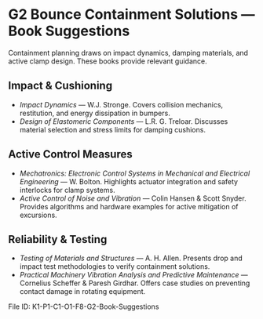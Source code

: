 # G2 Bounce Containment Solutions — Book Suggestions

Containment planning draws on impact dynamics, damping materials, and active clamp design. These books provide relevant guidance.

## Impact & Cushioning
- *Impact Dynamics* — W.J. Stronge. Covers collision mechanics, restitution, and energy dissipation in bumpers.
- *Design of Elastomeric Components* — L.R. G. Treloar. Discusses material selection and stress limits for damping cushions.

## Active Control Measures
- *Mechatronics: Electronic Control Systems in Mechanical and Electrical Engineering* — W. Bolton. Highlights actuator integration and safety interlocks for clamp systems.
- *Active Control of Noise and Vibration* — Colin Hansen & Scott Snyder. Provides algorithms and hardware examples for active mitigation of excursions.

## Reliability & Testing
- *Testing of Materials and Structures* — A. H. Allen. Presents drop and impact test methodologies to verify containment solutions.
- *Practical Machinery Vibration Analysis and Predictive Maintenance* — Cornelius Scheffer & Paresh Girdhar. Offers case studies on preventing contact damage in rotating equipment.

File ID: K1-P1-C1-O1-F8-G2-Book-Suggestions
